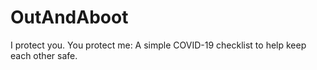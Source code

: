 # OutAndAboot
I protect you. You protect me: A simple COVID-19 checklist to help keep each other safe.
